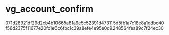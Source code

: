 # vg_account_confirm
071d28921df29d2cb4b10665a81a9e5c52391d473115d5fb1a7c18e8a1ddbc40
f56d2375f11677e20fc1e6c6fbc1c39a8efe4e95e0d9248564fea89c7f24ec30
